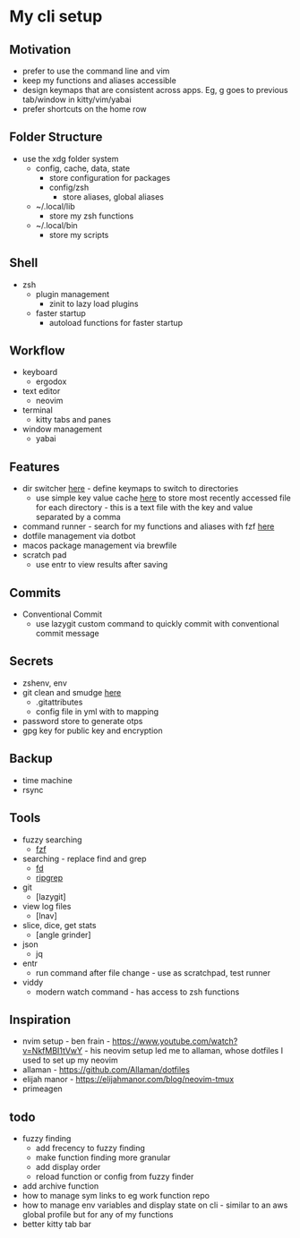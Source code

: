 # My cli setup

## Motivation

- prefer to use the command line and vim
- keep my functions and aliases accessible
- design keymaps that are consistent across apps. Eg, <modifier> g goes to previous tab/window in kitty/vim/yabai
- prefer shortcuts on the home row

## Folder Structure

- use the xdg folder system
  - config, cache, data, state
    - store configuration for packages
    - config/zsh
      - store aliases, global aliases
  - ~/.local/lib
    - store my zsh functions
  - ~/.local/bin
    - store my scripts

## Shell

- zsh
  - plugin management
    - zinit to lazy load plugins
  - faster startup
    - autoload functions for faster startup

## Workflow

- keyboard
  - ergodox
- text editor
  - neovim
- terminal
  - kitty tabs and panes
- window management
  - yabai

## Features

- dir switcher [here](/config/tg/dir-switcher/README.md) - define keymaps to switch to directories
  - use simple key value cache [here](/bin/cache) to store most recently accessed file for each directory - this is a text file with the key and value separated by a comma
- command runner - search for my functions and aliases with fzf [here](/lib/zsh/fzf/home-functions)
- dotfile management via dotbot
- macos package management via brewfile
- scratch pad
  - use entr to view results after saving

## Commits

- Conventional Commit
  - use lazygit custom command to quickly commit with conventional commit message

## Secrets

- zshenv, env
- git clean and smudge [here](bin/git-clean-smudge-filter)
  - .gitattributes
  - config file in yml with <secret> to <redactText> mapping
- password store to generate otps
- gpg key for public key and encryption

## Backup

- time machine
- rsync

## Tools

- fuzzy searching
  - [fzf](https://github.com/junegunn/fzf)
- searching - replace find and grep
  - [fd](https://github.com/sharkdp/fd)
  - [ripgrep](https://github.com/BurntSushi/ripgrep)
- git
  - [lazygit]
- view log files
  - [lnav]
- slice, dice, get stats
  - [angle grinder]
- json
  - jq
- entr
  - run command after file change - use as scratchpad, test runner
- viddy
  - modern watch command - has access to zsh functions

## Inspiration

- nvim setup - ben frain - https://www.youtube.com/watch?v=NkfMBI1tVwY - his neovim setup led me to allaman, whose dotfiles I used to set up my neovim
- allaman - https://github.com/Allaman/dotfiles
- elijah manor - https://elijahmanor.com/blog/neovim-tmux
- primeagen

## todo

- fuzzy finding
  - add frecency to fuzzy finding
  - make function finding more granular
  - add display order
  - reload function or config from fuzzy finder
- add archive function
- how to manage sym links to eg work function repo
- how to manage env variables and display state on cli - similar to an aws global profile but for any of my functions
- better kitty tab bar
